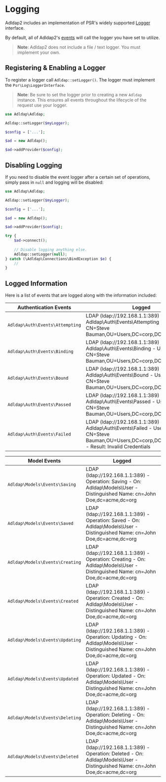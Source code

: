 # Logging

Adldap2 includes an implementation of PSR's widely supported [Logger](https://github.com/php-fig/log) interface.

By default, all of Adldap2's [events](events.md) will call the logger you have set to utilize.

> **Note**: Adldap2 does not include a file / text logger. You must implement your own.

## Registering & Enabling a Logger

To register a logger call `Adldap::setLogger()`. The logger must implement the `Psr\Log\LoggerInterface`.

>**Note**: Be sure to set the logger prior to creating a new `Adldap` instance. This
> ensures all events throughout the lifecycle of the request use your logger.

```php
use Adldap\Adldap;

Adldap::setLogger($myLogger);

$config = ['...'];

$ad = new Adldap();

$ad->addProvider($config);
```

## Disabling Logging

If you need to disable the event logger after a certain set of operations, simply pass in `null` and logging will be disabled:

```php
use Adldap\Adldap;

Adldap::setLogger($myLogger);

$config = ['...'];

$ad = new Adldap();

$ad->addProvider($config);

try {
    $ad->connect();
    
    // Disable logging anything else.
    Adldap::setLogger(null);
} catch (\Adldap\Connections\BindException $e) {
    //
}
```

## Logged Information

Here is a list of events that are logged along with the information included:

| Authentication Events | Logged |
|---|---|
| `Adldap\Auth\Events\Attempting` | LDAP (ldap://192.168.1.1:389) - Operation: Adldap\Auth\Events\Attempting - Username: CN=Steve Bauman,OU=Users,DC=corp,DC=acme,DC=org | 
| `Adldap\Auth\Events\Binding` | LDAP (ldap://192.168.1.1:389) - Operation: Adldap\Auth\Events\Binding - Username: CN=Steve Bauman,OU=Users,DC=corp,DC=acme,DC=org | 
| `Adldap\Auth\Events\Bound` | LDAP (ldap://192.168.1.1:389) - Operation: Adldap\Auth\Events\Bound - Username: CN=Steve Bauman,OU=Users,DC=corp,DC=acme,DC=org | 
| `Adldap\Auth\Events\Passed` | LDAP (ldap://192.168.1.1:389) - Operation: Adldap\Auth\Events\Passed - Username: CN=Steve Bauman,OU=Users,DC=corp,DC=acme,DC=org | 
| `Adldap\Auth\Events\Failed` | LDAP (ldap://192.168.1.1:389) - Operation: Adldap\Auth\Events\Failed - Username: CN=Steve Bauman,OU=Users,DC=corp,DC=acme,DC=org - Result: Invalid Credentials |

| Model Events | Logged |
|---|---|
| `Adldap\Models\Events\Saving` | LDAP (ldap://192.168.1.1:389) - Operation: Saving - On: Adldap\Models\User - Distinguished Name: cn=John Doe,dc=acme,dc=org | 
| `Adldap\Models\Events\Saved` | LDAP (ldap://192.168.1.1:389) - Operation: Saved - On: Adldap\Models\User - Distinguished Name: cn=John Doe,dc=acme,dc=org | 
| `Adldap\Models\Events\Creating` | LDAP (ldap://192.168.1.1:389) - Operation: Creating - On: Adldap\Models\User - Distinguished Name: cn=John Doe,dc=acme,dc=org | 
| `Adldap\Models\Events\Created` | LDAP (ldap://192.168.1.1:389) - Operation: Created - On: Adldap\Models\User - Distinguished Name: cn=John Doe,dc=acme,dc=org | 
| `Adldap\Models\Events\Updating` | LDAP (ldap://192.168.1.1:389) - Operation: Updating - On: Adldap\Models\User - Distinguished Name: cn=John Doe,dc=acme,dc=org | 
| `Adldap\Models\Events\Updated` | LDAP (ldap://192.168.1.1:389) - Operation: Updated - On: Adldap\Models\User - Distinguished Name: cn=John Doe,dc=acme,dc=org | 
| `Adldap\Models\Events\Deleting` | LDAP (ldap://192.168.1.1:389) - Operation: Deleting - On: Adldap\Models\User - Distinguished Name: cn=John Doe,dc=acme,dc=org | 
| `Adldap\Models\Events\Deleted` | LDAP (ldap://192.168.1.1:389) - Operation: Deleted - On: Adldap\Models\User - Distinguished Name: cn=John Doe,dc=acme,dc=org | 
